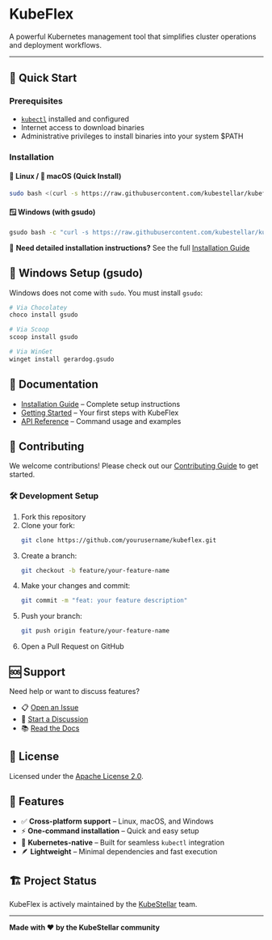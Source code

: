 # KubeFlex

A powerful Kubernetes management tool that simplifies cluster operations and deployment workflows.

---

## 🚀 Quick Start

### Prerequisites

- [`kubectl`](https://kubernetes.io/docs/tasks/tools/) installed and configured
- Internet access to download binaries
- Administrative privileges to install binaries into your system $PATH

### Installation

#### 🐧 Linux / 🍎 macOS (Quick Install)
```bash
sudo bash <(curl -s https://raw.githubusercontent.com/kubestellar/kubeflex/main/scripts/install-kubeflex.sh) --ensure-folder /usr/local/bin
```

#### 🪟 Windows (with gsudo)
```bash
gsudo bash -c "curl -s https://raw.githubusercontent.com/kubestellar/kubeflex/main/scripts/install-kubeflex.sh | bash -s -- --ensure-folder /usr/local/bin"
```

📘 **Need detailed installation instructions?** See the full [Installation Guide](docs/installation.md)

## 🧰 Windows Setup (gsudo)

Windows does not come with `sudo`. You must install `gsudo`:

```bash
# Via Chocolatey
choco install gsudo

# Via Scoop
scoop install gsudo

# Via WinGet
winget install gerardog.gsudo
```

## 📖 Documentation

- [Installation Guide](docs/installation.md) – Complete setup instructions
- [Getting Started](docs/getting-started.md) – Your first steps with KubeFlex
- [API Reference](docs/api.md) – Command usage and examples

## 🤝 Contributing

We welcome contributions! Please check out our [Contributing Guide](CONTRIBUTING.md) to get started.

### 🛠 Development Setup

1. Fork this repository
2. Clone your fork:
   ```bash
   git clone https://github.com/yourusername/kubeflex.git
   ```
3. Create a branch:
   ```bash
   git checkout -b feature/your-feature-name
   ```
4. Make your changes and commit:
   ```bash
   git commit -m "feat: your feature description"
   ```
5. Push your branch:
   ```bash
   git push origin feature/your-feature-name
   ```
6. Open a Pull Request on GitHub

## 🆘 Support

Need help or want to discuss features?

- 📋 [Open an Issue](https://github.com/kubestellar/kubeflex/issues)
- 💬 [Start a Discussion](https://github.com/kubestellar/kubeflex/discussions)
- 📚 [Read the Docs](https://kubestellar.github.io/kubeflex)

## 📄 License

Licensed under the [Apache License 2.0](LICENSE).

## 🌟 Features

- ✅ **Cross-platform support** – Linux, macOS, and Windows
- ⚡ **One-command installation** – Quick and easy setup
- 🔗 **Kubernetes-native** – Built for seamless `kubectl` integration
- 🪶 **Lightweight** – Minimal dependencies and fast execution

## 🏗️ Project Status

KubeFlex is actively maintained by the [KubeStellar](https://github.com/kubestellar) team.

---

**Made with ❤️ by the KubeStellar community**